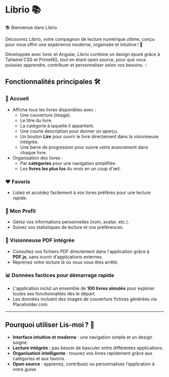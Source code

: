 # Librio 📚

📚 Bienvenue dans Librio

Découvrez Librio, votre compagnon de lecture numérique ultime, conçu pour vous offrir une expérience moderne, organisée et intuitive ! 🚀

Développée avec Ionic et Angular, Librio combine un design épuré grâce à Tailwind CSS et PrimeNG, tout en étant open source, pour que vous puissiez apprendre, contribuer et personnaliser selon vos besoins. 💡

## Fonctionnalités principales 🛠️

### 📖 Accueil

-   Affiche tous les livres disponibles avec :
    -   Une couverture (image).
    -   Le titre du livre.
    -   La catégorie à laquelle il appartient.
    -   Une courte description pour donner un aperçu.
    -   Un bouton **Lire** pour ouvrir le livre directement dans la visionneuse intégrée.
    -   Une barre de progression pour suivre votre avancement dans chaque livre.
-   Organisation des livres :
    -   Par **catégories** pour une navigation simplifiée.
    -   Les **livres les plus lus** du mois en un coup d'œil.

### ❤️ Favoris

-   Listez et accédez facilement à vos livres préférés pour une lecture rapide.

### 👤 Mon Profil

-   Gérez vos informations personnelles (nom, avatar, etc.).
-   Suivez vos statistiques de lecture et vos préférences.

### 📂 Visionneuse PDF intégrée

-   Consultez vos fichiers PDF directement dans l'application grâce à **PDF.js**, sans ouvrir d'applications externes.
-   Reprenez votre lecture là où vous vous êtes arrêté.

### 📊 Données factices pour démarrage rapide

-   L'application inclut un ensemble de **100 livres simulés** pour explorer toutes ses fonctionnalités dès le départ.
-   Les données incluent des images de couverture fictives générées via Placeholder.com.

---

## Pourquoi utiliser Lis-moi ? 🤔

-   **Interface intuitive et moderne** : une navigation simple et un design soigné.
-   **Lecture intégrée** : pas besoin de basculer entre différentes applications.
-   **Organisation intelligente** : trouvez vos livres rapidement grâce aux catégories et aux favoris.
-   **Open source** : apprenez, contribuez ou personnalisez l’application à votre guise.

